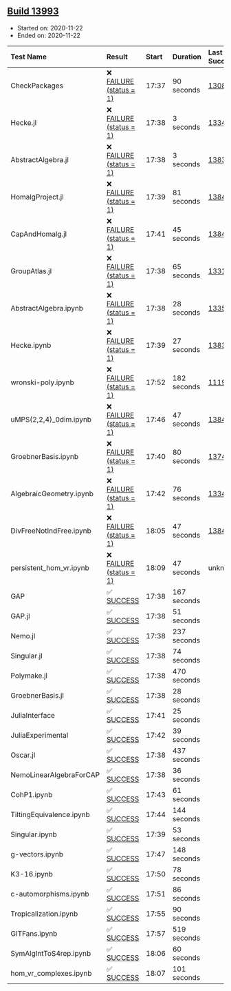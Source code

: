 ## [Build 13993](https://oscarci.mathematik.uni-kl.de/job/oscar/13993/)

* Started on: 2020-11-22
* Ended on: 2020-11-22

| Test Name    | Result | Start | Duration | Last Success | First Failure |
|:-------------|:-------|:------|:---------|:-------------|:--------------|
| CheckPackages | ❌ [FAILURE (status = 1)](https://oscarci.mathematik.uni-kl.de/job/oscar/13993/artifact/logs/build-13993/CheckPackages.log) | 17:37 | 90 seconds | [13085](https://oscarci.mathematik.uni-kl.de/job/oscar/13085/) | [13086](https://oscarci.mathematik.uni-kl.de/job/oscar/13086/) |
| Hecke.jl | ❌ [FAILURE (status = 1)](https://oscarci.mathematik.uni-kl.de/job/oscar/13993/artifact/logs/build-13993/Hecke.jl.log) | 17:38 | 3 seconds | [13341](https://oscarci.mathematik.uni-kl.de/job/oscar/13341/) | [13342](https://oscarci.mathematik.uni-kl.de/job/oscar/13342/) |
| AbstractAlgebra.jl | ❌ [FAILURE (status = 1)](https://oscarci.mathematik.uni-kl.de/job/oscar/13993/artifact/logs/build-13993/AbstractAlgebra.jl.log) | 17:38 | 3 seconds | [13837](https://oscarci.mathematik.uni-kl.de/job/oscar/13837/) | [13838](https://oscarci.mathematik.uni-kl.de/job/oscar/13838/) |
| HomalgProject.jl | ❌ [FAILURE (status = 1)](https://oscarci.mathematik.uni-kl.de/job/oscar/13993/artifact/logs/build-13993/HomalgProject.jl.log) | 17:39 | 81 seconds | [13845](https://oscarci.mathematik.uni-kl.de/job/oscar/13845/) | [13846](https://oscarci.mathematik.uni-kl.de/job/oscar/13846/) |
| CapAndHomalg.jl | ❌ [FAILURE (status = 1)](https://oscarci.mathematik.uni-kl.de/job/oscar/13993/artifact/logs/build-13993/CapAndHomalg.jl.log) | 17:41 | 45 seconds | [13845](https://oscarci.mathematik.uni-kl.de/job/oscar/13845/) | [13846](https://oscarci.mathematik.uni-kl.de/job/oscar/13846/) |
| GroupAtlas.jl | ❌ [FAILURE (status = 1)](https://oscarci.mathematik.uni-kl.de/job/oscar/13993/artifact/logs/build-13993/GroupAtlas.jl.log) | 17:38 | 65 seconds | [13311](https://oscarci.mathematik.uni-kl.de/job/oscar/13311/) | [13312](https://oscarci.mathematik.uni-kl.de/job/oscar/13312/) |
| AbstractAlgebra.ipynb | ❌ [FAILURE (status = 1)](https://oscarci.mathematik.uni-kl.de/job/oscar/13993/artifact/logs/build-13993/AbstractAlgebra.ipynb.log) | 17:38 | 28 seconds | [13355](https://oscarci.mathematik.uni-kl.de/job/oscar/13355/) | [13356](https://oscarci.mathematik.uni-kl.de/job/oscar/13356/) |
| Hecke.ipynb | ❌ [FAILURE (status = 1)](https://oscarci.mathematik.uni-kl.de/job/oscar/13993/artifact/logs/build-13993/Hecke.ipynb.log) | 17:39 | 27 seconds | [13837](https://oscarci.mathematik.uni-kl.de/job/oscar/13837/) | [13838](https://oscarci.mathematik.uni-kl.de/job/oscar/13838/) |
| wronski-poly.ipynb | ❌ [FAILURE (status = 1)](https://oscarci.mathematik.uni-kl.de/job/oscar/13993/artifact/logs/build-13993/wronski-poly.ipynb.log) | 17:52 | 182 seconds | [11192](https://oscarci.mathematik.uni-kl.de/job/oscar/11192/) | [11193](https://oscarci.mathematik.uni-kl.de/job/oscar/11193/) |
| uMPS(2,2,4)_0dim.ipynb | ❌ [FAILURE (status = 1)](https://oscarci.mathematik.uni-kl.de/job/oscar/13993/artifact/logs/build-13993/uMPS-2-2-4-_0dim.ipynb.log) | 17:46 | 47 seconds | [13841](https://oscarci.mathematik.uni-kl.de/job/oscar/13841/) | [13842](https://oscarci.mathematik.uni-kl.de/job/oscar/13842/) |
| GroebnerBasis.ipynb | ❌ [FAILURE (status = 1)](https://oscarci.mathematik.uni-kl.de/job/oscar/13993/artifact/logs/build-13993/GroebnerBasis.ipynb.log) | 17:40 | 80 seconds | [13748](https://oscarci.mathematik.uni-kl.de/job/oscar/13748/) | [13749](https://oscarci.mathematik.uni-kl.de/job/oscar/13749/) |
| AlgebraicGeometry.ipynb | ❌ [FAILURE (status = 1)](https://oscarci.mathematik.uni-kl.de/job/oscar/13993/artifact/logs/build-13993/AlgebraicGeometry.ipynb.log) | 17:42 | 76 seconds | [13341](https://oscarci.mathematik.uni-kl.de/job/oscar/13341/) | [13342](https://oscarci.mathematik.uni-kl.de/job/oscar/13342/) |
| DivFreeNotIndFree.ipynb | ❌ [FAILURE (status = 1)](https://oscarci.mathematik.uni-kl.de/job/oscar/13993/artifact/logs/build-13993/DivFreeNotIndFree.ipynb.log) | 18:05 | 47 seconds | [13845](https://oscarci.mathematik.uni-kl.de/job/oscar/13845/) | [13846](https://oscarci.mathematik.uni-kl.de/job/oscar/13846/) |
| persistent_hom_vr.ipynb | ❌ [FAILURE (status = 1)](https://oscarci.mathematik.uni-kl.de/job/oscar/13993/artifact/logs/build-13993/persistent_hom_vr.ipynb.log) | 18:09 | 47 seconds | unknown | unknown |
| GAP | ✅ [SUCCESS](https://oscarci.mathematik.uni-kl.de/job/oscar/13993/artifact/logs/build-13993/GAP.log) | 17:38 | 167 seconds |  |  |
| GAP.jl | ✅ [SUCCESS](https://oscarci.mathematik.uni-kl.de/job/oscar/13993/artifact/logs/build-13993/GAP.jl.log) | 17:38 | 51 seconds |  |  |
| Nemo.jl | ✅ [SUCCESS](https://oscarci.mathematik.uni-kl.de/job/oscar/13993/artifact/logs/build-13993/Nemo.jl.log) | 17:38 | 237 seconds |  |  |
| Singular.jl | ✅ [SUCCESS](https://oscarci.mathematik.uni-kl.de/job/oscar/13993/artifact/logs/build-13993/Singular.jl.log) | 17:38 | 74 seconds |  |  |
| Polymake.jl | ✅ [SUCCESS](https://oscarci.mathematik.uni-kl.de/job/oscar/13993/artifact/logs/build-13993/Polymake.jl.log) | 17:38 | 470 seconds |  |  |
| GroebnerBasis.jl | ✅ [SUCCESS](https://oscarci.mathematik.uni-kl.de/job/oscar/13993/artifact/logs/build-13993/GroebnerBasis.jl.log) | 17:38 | 28 seconds |  |  |
| JuliaInterface | ✅ [SUCCESS](https://oscarci.mathematik.uni-kl.de/job/oscar/13993/artifact/logs/build-13993/JuliaInterface.log) | 17:41 | 25 seconds |  |  |
| JuliaExperimental | ✅ [SUCCESS](https://oscarci.mathematik.uni-kl.de/job/oscar/13993/artifact/logs/build-13993/JuliaExperimental.log) | 17:42 | 39 seconds |  |  |
| Oscar.jl | ✅ [SUCCESS](https://oscarci.mathematik.uni-kl.de/job/oscar/13993/artifact/logs/build-13993/Oscar.jl.log) | 17:38 | 437 seconds |  |  |
| NemoLinearAlgebraForCAP | ✅ [SUCCESS](https://oscarci.mathematik.uni-kl.de/job/oscar/13993/artifact/logs/build-13993/NemoLinearAlgebraForCAP.log) | 17:38 | 36 seconds |  |  |
| CohP1.ipynb | ✅ [SUCCESS](https://oscarci.mathematik.uni-kl.de/job/oscar/13993/artifact/logs/build-13993/CohP1.ipynb.log) | 17:43 | 61 seconds |  |  |
| TiltingEquivalence.ipynb | ✅ [SUCCESS](https://oscarci.mathematik.uni-kl.de/job/oscar/13993/artifact/logs/build-13993/TiltingEquivalence.ipynb.log) | 17:44 | 144 seconds |  |  |
| Singular.ipynb | ✅ [SUCCESS](https://oscarci.mathematik.uni-kl.de/job/oscar/13993/artifact/logs/build-13993/Singular.ipynb.log) | 17:39 | 53 seconds |  |  |
| g-vectors.ipynb | ✅ [SUCCESS](https://oscarci.mathematik.uni-kl.de/job/oscar/13993/artifact/logs/build-13993/g-vectors.ipynb.log) | 17:47 | 148 seconds |  |  |
| K3-16.ipynb | ✅ [SUCCESS](https://oscarci.mathematik.uni-kl.de/job/oscar/13993/artifact/logs/build-13993/K3-16.ipynb.log) | 17:50 | 78 seconds |  |  |
| c-automorphisms.ipynb | ✅ [SUCCESS](https://oscarci.mathematik.uni-kl.de/job/oscar/13993/artifact/logs/build-13993/c-automorphisms.ipynb.log) | 17:51 | 86 seconds |  |  |
| Tropicalization.ipynb | ✅ [SUCCESS](https://oscarci.mathematik.uni-kl.de/job/oscar/13993/artifact/logs/build-13993/Tropicalization.ipynb.log) | 17:55 | 90 seconds |  |  |
| GITFans.ipynb | ✅ [SUCCESS](https://oscarci.mathematik.uni-kl.de/job/oscar/13993/artifact/logs/build-13993/GITFans.ipynb.log) | 17:57 | 519 seconds |  |  |
| SymAlgIntToS4rep.ipynb | ✅ [SUCCESS](https://oscarci.mathematik.uni-kl.de/job/oscar/13993/artifact/logs/build-13993/SymAlgIntToS4rep.ipynb.log) | 18:06 | 60 seconds |  |  |
| hom_vr_complexes.ipynb | ✅ [SUCCESS](https://oscarci.mathematik.uni-kl.de/job/oscar/13993/artifact/logs/build-13993/hom_vr_complexes.ipynb.log) | 18:07 | 101 seconds |  |  |
